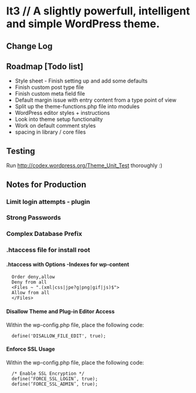 # lt3 // A slightly powerfull, intelligent and simple WordPress theme.

## Change Log

## Roadmap [Todo list]
- Style sheet - Finish setting up and add some defaults
- Finish custom post type file
- Finish custom meta field file
- Default margin issue with entry content from a type point of view
- Split up the theme-functions.php file into modules
- WordPress editor styles + instructions
- Look into theme setup functionality
- Work on default comment styles
- spacing in library / core files

## Testing

Run http://codex.wordpress.org/Theme_Unit_Test thoroughly :)

## Notes for Production

### Limit login attempts - plugin

### Strong Passwords

### Complex Database Prefix

### .htaccess file for install root

#### .htaccess with Options -Indexes for wp-content 
```
  Order deny,allow
  Deny from all
  <Files ~ ".(xml|css|jpe?g|png|gif|js)$">
  Allow from all
  </Files>
```
#### Disallow Theme and Plug-in Editor Access
Within the wp-config.php file, place the following code:
```
  define('DISALLOW_FILE_EDIT', true);
```

#### Enforce SSL Usage
Within the wp-config.php file, place the following code:
```
  /* Enable SSL Encryption */
  define(‘FORCE_SSL_LOGIN’, true);
  define(‘FORCE_SSL_ADMIN’, true);
```
